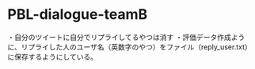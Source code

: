 # PBL-dialogue-teamB
・自分のツイートに自分でリプライしてるやつは消す
・評価データ作成ように、リプライした人のユーザ名（英数字のやつ）をファイル（reply_user.txt）に保存するようにしている。
